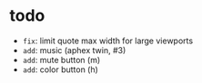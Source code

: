 # todo

- `fix`: limit quote max width for large viewports
- `add`: music (aphex twin, #3)
- `add`: mute button (m)
- `add`: color button (h)
